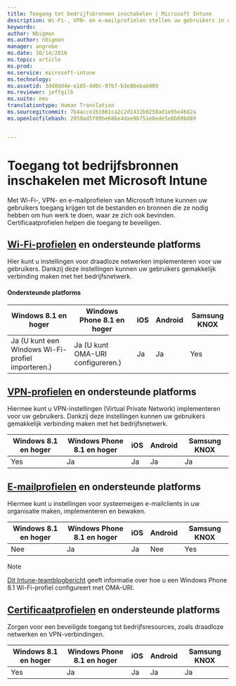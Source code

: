 ```yaml
---
title: Toegang tot bedrijfsbronnen inschakelen | Microsoft Intune
description: Wi-Fi-, VPN- en e-mailprofielen stellen uw gebruikers in de gelegenheid toegang te krijgen tot de bestanden en bronnen die ze nodig hebben.
keywords: 
author: Nbigman
ms.author: nbigman
manager: angrobe
ms.date: 10/14/2016
ms.topic: article
ms.prod: 
ms.service: microsoft-intune
ms.technology: 
ms.assetid: 3dd8dd4e-e165-4d0c-97b7-b3e86ebab909
ms.reviewer: jeffgilb
ms.suite: ems
translationtype: Human Translation
ms.sourcegitcommit: 7b4acce1b1861ca2c2d1432b0258ad1e95e46d2a
ms.openlocfilehash: 2959ad5f09be686e4dae9b751e8ede5e6b60bd89


---
```


# Toegang tot bedrijfsbronnen inschakelen met Microsoft Intune
Met Wi-Fi-, VPN- en e-mailprofielen van Microsoft Intune kunnen uw gebruikers toegang krijgen tot de bestanden en bronnen die ze nodig hebben om hun werk te doen, waar ze zich ook bevinden. Certificaatprofielen helpen die toegang te beveiligen.

## [Wi-Fi-profielen](wi-fi-connections-in-microsoft-intune.md) en ondersteunde platforms

Hier kunt u instellingen voor draadloze netwerken implementeren voor uw gebruikers. Dankzij deze instellingen kunnen uw gebruikers gemakkelijk verbinding maken met het bedrijfsnetwerk.
#### Ondersteunde platforms

|Windows 8.1 en hoger|Windows Phone 8.1 en hoger|iOS|Android|Samsung KNOX|
|---------------------|---------------------------|---|-------|------------|
|Ja (U kunt een Windows Wi-Fi-profiel importeren.)|Ja (U kunt OMA-URI configureren.) |Ja|Ja|Yes|

## [VPN-profielen](vpn-connections-in-microsoft-intune.md) en ondersteunde platforms
Hiermee kunt u VPN-instellingen (Virtual Private Network) implementeren voor uw gebruikers. Dankzij deze instellingen kunnen uw gebruikers gemakkelijk verbinding maken met het bedrijfsnetwerk.

|Windows 8.1 en hoger|Windows Phone 8.1 en hoger|iOS|Android|Samsung KNOX|
|---------------------|---------------------------|---|-------|------------|
|Yes|Ja|Ja|Ja|Ja|

## [E-mailprofielen](configure-access-to-corporate-email-using-email-profiles-with-microsoft-intune.md) en ondersteunde platforms
Hiermee kunt u instellingen voor systeemeigen e-mailclients in uw organisatie maken, implementeren en bewaken.

|Windows 8.1 en hoger|Windows Phone 8.1 en hoger|iOS|Android|Samsung KNOX|
|---------------------|---------------------------|---|-------|------------|
|Nee|Ja|Ja|Nee|Yes|
> [!NOTE]
> [Dit Intune-teamblogbericht](https://blogs.technet.microsoft.com/enterprisemobility/2015/02/19/using-oma-uri-to-create-custom-wi-fi-profiles-for-windows-phone-8-1/) geeft informatie over hoe u een Windows Phone 8.1 Wi-Fi-profiel configureert met OMA-URI.

## [Certificaatprofielen](secure-resource-access-with-certificate-profiles.md) en ondersteunde platforms
Zorgen voor een beveiligde toegang tot bedrijfsresources, zoals draadloze netwerken en VPN-verbindingen.

|Windows 8.1 en hoger|Windows Phone 8.1 en hoger|iOS|Android|Samsung KNOX|
|---------------------|---------------------------|---|-------|------------|
|Yes|Ja|Ja|Ja|Ja|



<!--HONumber=Oct16_HO2-->


